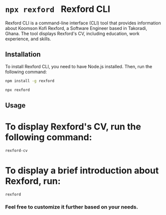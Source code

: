 # `npx rexford ` Rexford CLI

Rexford CLI is a command-line interface (CLI) tool that provides information about Koomson Kofi Rexford, a Software Engineer based in Takoradi, Ghana. The tool displays Rexford's CV, including education, work experience, and skills.

## Installation

To install Rexford CLI, you need to have Node.js installed. Then, run the following command:

```sh
npm install -g rexford

npx rexford
```

## Usage

# To display Rexford's CV, run the following command:
```sh
rexford-cv
```


# To display a brief introduction about Rexford, run:
```sh
rexford
```

### Feel free to customize it further based on your needs.
